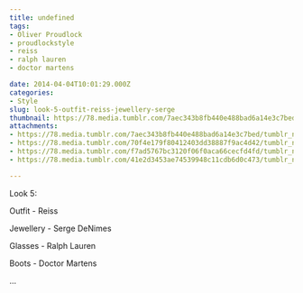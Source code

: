 ```yaml
---
title: undefined
tags:
- Oliver Proudlock
- proudlockstyle
- reiss
- ralph lauren
- doctor martens

date: 2014-04-04T10:01:29.000Z
categories:
- Style
slug: look-5-outfit-reiss-jewellery-serge
thumbnail: https://78.media.tumblr.com/7aec343b8fb440e488bad6a14e3c7bed/tumblr_n33bgw5Gy11rhrm24o1_1280.jpg
attachments:
- https://78.media.tumblr.com/7aec343b8fb440e488bad6a14e3c7bed/tumblr_n33bgw5Gy11rhrm24o1_1280.jpg
- https://78.media.tumblr.com/70f4e179f80412403dd38887f9ac4d42/tumblr_n33bgw5Gy11rhrm24o2_1280.jpg
- https://78.media.tumblr.com/f7ad5767bc3120f06f0aca66cecfd4fd/tumblr_n33bgw5Gy11rhrm24o4_1280.jpg
- https://78.media.tumblr.com/41e2d3453ae74539948c11cdb6d0c473/tumblr_n33bgw5Gy11rhrm24o3_1280.jpg

---
```


Look 5: 

  Outfit - Reiss 

  Jewellery - Serge DeNimes 

  Glasses - Ralph Lauren  

  Boots - Doctor Martens  

 ...
